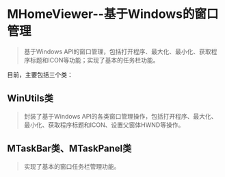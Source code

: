 # MHomeViewer--基于Windows的窗口管理

> 基于Windows API的窗口管理，包括打开程序、最大化、最小化、获取程序标题和ICON等功能；实现了基本的任务栏功能。

目前，主要包括三个类：
## WinUtils类
> 封装了基于Windows API的各类窗口管理操作，包括打开程序、最大化、最小化、获取程序标题和ICON、设置父窗体HWND等操作。

## MTaskBar类、MTaskPanel类
> 实现了基本的窗口任务栏管理功能。
